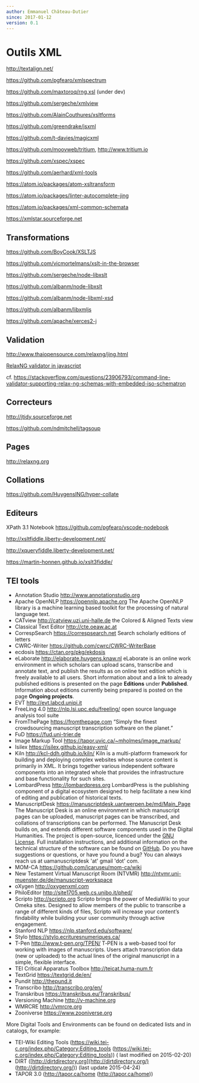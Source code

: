 ```yaml
---
author: Emmanuel Château-Dutier
since: 2017-01-12
version: 0.1
---
```


# Outils XML

http://textalign.net/

https://github.com/pgfearo/xmlspectrum

https://github.com/maxtoroq/rng.xsl (under dev)

https://github.com/sergeche/xmlview

https://github.com/AlainCouthures/xsltforms

https://github.com/greendrake/jsxml

https://github.com/t-davies/magicxml

https://github.com/moovweb/tritium, http://www.tritium.io

https://github.com/xspec/xspec

https://github.com/aerhard/xml-tools

https://atom.io/packages/atom-xsltransform

https://atom.io/packages/linter-autocomplete-jing

https://atom.io/packages/xml-common-schemata

https://xmlstar.sourceforge.net

## Transformations

https://github.com/BoyCook/XSLTJS

https://github.com/vicmortelmans/xslt-in-the-browser

https://github.com/sergeche/node-libxslt

https://github.com/albanm/node-libxslt

https://github.com/albanm/node-libxml-xsd

https://github.com/albanm/libxmljs

https://github.com/apache/xerces2-j

## Validation

http://www.thaiopensource.com/relaxng/jing.html

[RelaxNG validator in javascript](http://debeissat.nicolas.free.fr/relaxng.php)

cf. https://stackoverflow.com/questions/23906793/command-line-validator-supporting-relax-ng-schemas-with-embedded-iso-schematron

## Correcteurs

http://jtidy.sourceforge.net

https://github.com/ndmitchell/tagsoup

## Pages

http://relaxng.org

## Collations

https://github.com/HuygensING/hyper-collate

## Editeurs

XPath 3.1 Notebook https://github.com/pgfearo/vscode-nodebook

http://xsltfiddle.liberty-development.net/

http://xqueryfiddle.liberty-development.net/

https://martin-honnen.github.io/xslt3fiddle/

## TEI tools

- Annotation Studio http://www.annotationstudio.org
- Apache OpenNLP https://opennlp.apache.org The Apache OpenNLP library is a machine learning based toolkit for the processing of natural language text.
- CATview http://catview.uzi.uni-halle.de the Colored & Aligned Texts view
-  Classical Text Editor http://cte.oeaw.ac.at
-  CorrespSearch https://correspsearch.net Search scholarly editions of letters
- CWRC-Writer https://github.com/cwrc/CWRC-WriterBase
-  ecdosis https://ctan.org/pkg/ekdosis
- eLaborate http://elaborate.huygens.knaw.nl eLaborate is an online work environment in which scholars can upload  scans, transcribe and annotate text, and publish the results as on  online text edition which is freely available to all users. Short  information about and a link to already published editions is presented  on the page **Editions** under **Published**. Information about editions currently being prepared is posted on the page **Ongoing projects**.
-  EVT http://evt.labcd.unipi.it
- FreeLing 4.0 http://nlp.lsi.upc.edu/freeling/ open source language analysis tool suite
-  FromThePage https://fromthepage.com “Simply the finest crowdsourcing manuscript transcription software on the planet.”
-  FuD https://fud.uni-trier.de
- Image Markup Tool https://tapor.uvic.ca/~mholmes/image_markup/
- Isilex https://isilex.github.io/easy-xml/
-  Kiln http://kcl-ddh.github.io/kiln/ Kiln is a multi-platform framework for building and deploying complex websites whose source content is primarily in  XML. It brings together various independent software components into an  integrated whole that provides the infrastructure and base functionality for such sites.
-  LombardPress http://lombardpress.org   LombardPress is the publishing component of a digital ecosystem designed to help facilitate  a new kind of editing and publication of historical texts.
- ManuscriptDesk https://manuscriptdesk.uantwerpen.be/md/Main_Page The Manuscript Desk is an online environment in which manuscript  pages can be uploaded, manuscript pages can be transcribed, and  collations of transcriptions can be performed. The Manuscript Desk  builds on, and extends different software components used in the Digital Humanities. The project is open-source, licenced under the [GNU License](http://www.gnu.org/licenses/gpl-3.0.en.html). Full installation instructions, and additional information on the technical structure of the software can be found on [GitHub](https://github.com/akvankorlaar/manuscriptdesk). Do you have suggestions or questions, or have you found a bug? You can  always reach us at uamanuscriptdesk 'at' gmail 'dot' com.
- MOM-CA https://github.com/icaruseu/mom-ca/wiki
-  New Testament Virtual Manuscript Room (NTVMR)
  http://ntvmr.uni-muenster.de/de/manuscript-workspace
-  oXygen http://oxygenxml.com
- PhiloEditor http://site1705.web.cs.unibo.it/phed/
-  Scripto http://scripto.org Scripto brings the power of MediaWiki to your  Omeka sites. Designed to allow members of the public to transcribe a  range of different kinds of files, Scripto will increase your content’s  findability while building your user community through active  engagement.
- Stanford NLP https://nlp.stanford.edu/software/
- Stylo https://stylo.ecrituresnumeriques.ca/
-  T-Pen http://www.t-pen.org/TPEN/ T‑PEN is a web-based tool for working with images of manuscripts.  Users attach transcription data (new or uploaded) to the actual lines of the original manuscript in a simple, flexible interface. 
- TEI Critical Apparatus Toolbox http://teicat.huma-num.fr
-  TextGrid https://textgrid.de/en/
-  Pundit http://thepund.it
-  Transcribo http://transcribo.org/en/ 
- Transkribus https://transkribus.eu/Transkribus/
-  Versioning Machine http://v-machine.org
-  WMRCRE http://vmrcre.org
-  Zooniverse https://www.zooniverse.org

More Digital Tools and Environments can be found on dedicated lists and
in catalogs, for example:

-  TEI-Wiki Editing Tools
  (https://wiki.tei-c.org/index.php/Category:Editing_tools
  (https://wiki.tei-c.org/index.php/Category:Editing_tools)) ( last
  modified on 2015-02-20)
-  DIRT ([http://dirtdirectory.org](http://dirtdirectory.org/) (http://dirtdirectory.org/)) (last
  update 2015-04-24)
-  TAPOR 3.0 (http://tapor.ca/home (http://tapor.ca/home))